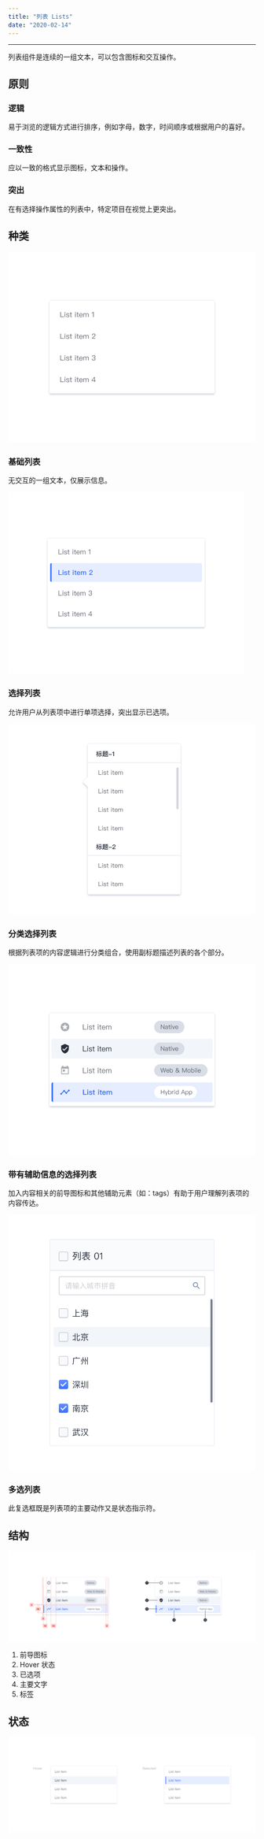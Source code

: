 ```yaml
---
title: "列表 Lists"
date: "2020-02-14"
---
```


---

列表组件是连续的一组文本，可以包含图标和交互操作。

## 原则

### 逻辑

易于浏览的逻辑方式进行排序，例如字母，数字，时间顺序或根据用户的喜好。

### 一致性

应以一致的格式显示图标，文本和操作。

### 突出

在有选择操作属性的列表中，特定项目在视觉上更突出。

## 种类

![lists-1](./lists-1.jpg)

### 基础列表

无交互的一组文本，仅展示信息。

![lists-2](./lists-2.jpg)

### 选择列表

允许用户从列表项中进行单项选择，突出显示已选项。

![lists-3](./lists-3.jpg)

### 分类选择列表

根据列表项的内容逻辑进行分类组合，使用副标题描述列表的各个部分。

![lists-4](./lists-4.jpg)

### 带有辅助信息的选择列表

加入内容相关的前导图标和其他辅助元素（如：tags）有助于用户理解列表项的内容传达。

![lists-5](./lists-5.jpg)

### 多选列表

此复选框既是列表项的主要动作又是状态指示符。

## 结构

![lists-6](./lists-6.jpg)

1. 前导图标
2. Hover 状态
3. 已选项
4. 主要文字
5. 标签

## 状态

![lists-7](./lists-7.jpg)


